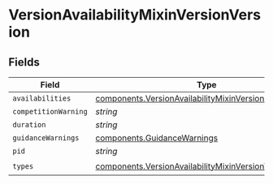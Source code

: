 # VersionAvailabilityMixinVersionVersion


## Fields

| Field                                                                                                                                  | Type                                                                                                                                   | Required                                                                                                                               | Description                                                                                                                            |
| -------------------------------------------------------------------------------------------------------------------------------------- | -------------------------------------------------------------------------------------------------------------------------------------- | -------------------------------------------------------------------------------------------------------------------------------------- | -------------------------------------------------------------------------------------------------------------------------------------- |
| `availabilities`                                                                                                                       | [components.VersionAvailabilityMixinVersionAvailabilities](../../models/components/versionavailabilitymixinversionavailabilities.md)[] | :heavy_minus_sign:                                                                                                                     | N/A                                                                                                                                    |
| `competitionWarning`                                                                                                                   | *string*                                                                                                                               | :heavy_minus_sign:                                                                                                                     | N/A                                                                                                                                    |
| `duration`                                                                                                                             | *string*                                                                                                                               | :heavy_minus_sign:                                                                                                                     | N/A                                                                                                                                    |
| `guidanceWarnings`                                                                                                                     | [components.GuidanceWarnings](../../models/components/guidancewarnings.md)                                                             | :heavy_minus_sign:                                                                                                                     | N/A                                                                                                                                    |
| `pid`                                                                                                                                  | *string*                                                                                                                               | :heavy_minus_sign:                                                                                                                     | N/A                                                                                                                                    |
| `types`                                                                                                                                | [components.VersionAvailabilityMixinVersionTypes](../../models/components/versionavailabilitymixinversiontypes.md)[]                   | :heavy_check_mark:                                                                                                                     | N/A                                                                                                                                    |